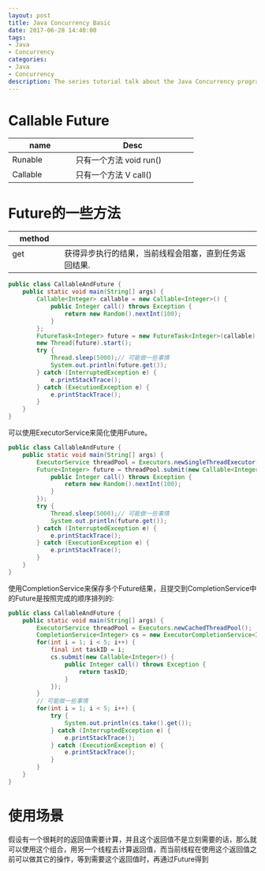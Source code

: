 ```yaml
---
layout: post
title: Java Concurrency Basic
date: 2017-06-28 14:40:00
tags:
- Java
- Concurrency
categories:
- Java
- Concurrency
description: The series tutorial talk about the Java Concurrency programing model
---
```


# Callable Future

|          name       | Desc                                    |
| ------------------- | --------------------------------------- |
| Runable             | 只有一个方法 void run()                   |
| Callable<T>         | 只有一个方法 V call()                     | 

# Future的一些方法

|        method        |                                                    |
| -------------------- | -------------------------------------------------- |
| get                  | 获得异步执行的结果，当前线程会阻塞，直到任务返回结果.       |




```java
public class CallableAndFuture {
    public static void main(String[] args) {
        Callable<Integer> callable = new Callable<Integer>() {
            public Integer call() throws Exception {
                return new Random().nextInt(100);
            }
        };
        FutureTask<Integer> future = new FutureTask<Integer>(callable);
        new Thread(future).start();
        try {
            Thread.sleep(5000);// 可能做一些事情
            System.out.println(future.get());
        } catch (InterruptedException e) {
            e.printStackTrace();
        } catch (ExecutionException e) {
            e.printStackTrace();
        }
    }
}
```
可以使用ExecutorService来简化使用Future。
```java
public class CallableAndFuture {
    public static void main(String[] args) {
        ExecutorService threadPool = Executors.newSingleThreadExecutor();
        Future<Integer> future = threadPool.submit(new Callable<Integer>() {
            public Integer call() throws Exception {
                return new Random().nextInt(100);
            }
        });
        try {
            Thread.sleep(5000);// 可能做一些事情
            System.out.println(future.get());
        } catch (InterruptedException e) {
            e.printStackTrace();
        } catch (ExecutionException e) {
            e.printStackTrace();
        }
    }
}
```

使用CompletionService来保存多个Future结果，且提交到CompletionService中的Future是按照完成的顺序排列的:
```java
public class CallableAndFuture {
    public static void main(String[] args) {
        ExecutorService threadPool = Executors.newCachedThreadPool();
        CompletionService<Integer> cs = new ExecutorCompletionService<Integer>(threadPool);
        for(int i = 1; i < 5; i++) {
            final int taskID = i;
            cs.submit(new Callable<Integer>() {
                public Integer call() throws Exception {
                    return taskID;
                }
            });
        }
        // 可能做一些事情
        for(int i = 1; i < 5; i++) {
            try {
                System.out.println(cs.take().get());
            } catch (InterruptedException e) {
                e.printStackTrace();
            } catch (ExecutionException e) {
                e.printStackTrace();
            }
        }
    }
} 
```












# 使用场景
假设有一个很耗时的返回值需要计算，并且这个返回值不是立刻需要的话，那么就可以使用这个组合，用另一个线程去计算返回值，而当前线程在使用这个返回值之前可以做其它的操作，等到需要这个返回值时，再通过Future得到




